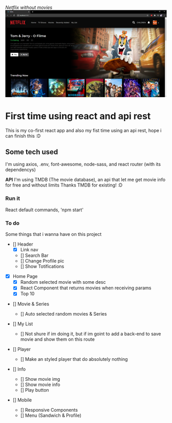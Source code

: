 *Netflix without movies*
![First Look](./public/img.png)

# First time using react and api rest

This is my co-first react app and also my fist time using an api rest, hope i can finish this :D

## Some tech used

I'm using axios, .env, font-awesome, node-sass, and react router (with its dependencys)

**API**
I'm using TMDB (The movie database), an api that let me get movie info for free and without limits
Thanks TMDB for existing! :D

### Run it

React default commands, 'npm start'

### To do
Some things that i wanna have on this project

- [] Header
    - [x] Link nav
    - [] Search Bar
    - [] Change Profile pic
    - [] Show Totifications

- [x] Home Page
    - [x] Random selected movie with some desc
    - [x] React Component that returns movies when receiving params
    - [x] Top 10

- [] Movie & Series
    - [] Auto selected random movies & Series

- [] My List
    - [] Not shure if im doing it, but if im goint to add a back-end to save movie and show them on this route

- [] Player
    - [] Make an styled player that do absolutely nothing

- [] Info
    - [] Show movie img
    - [] Show movie info
    - [] Play button

- [] Mobile
    - [] Responsive Components
    - [] Menu (Sandwich & Profile)

